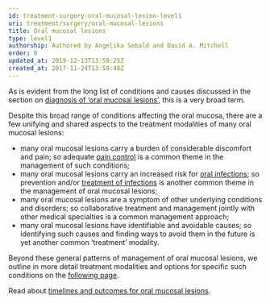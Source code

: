 ```yaml
---
id: treatment-surgery-oral-mucosal-lesion-level1
uri: treatment/surgery/oral-mucosal-lesions
title: Oral mucosal lesions
type: level1
authorship: Authored by Angelika Sebald and David A. Mitchell
order: 0
updated_at: 2019-12-13T13:59:25Z
created_at: 2017-11-24T13:59:48Z
---
```


<p>As is evident from the long list of conditions and causes
    discussed in the section on <a href="/diagnosis/a-z/oral-mucosal-lesion/detailed">diagnosis
        of ‘oral mucosal lesions’</a>, this is a very broad
    term.</p>
<p>Despite this broad range of conditions affecting the oral
    mucosa, there are a few unifying and shared aspects to
    the treatment modalities of many oral mucosal lesions:
</p>
<ul>
    <li>many oral mucosal lesions carry a burden of
        considerable discomfort and pain; so adequate <a href="/treatment/other/medication/pain/detailed">pain
            control</a> is a common theme in the management
        of such conditions;</li>
    <li>many oral mucosal lesions carry an increased risk
        for <a href="/diagnosis/a-z/infection">oral
            infections</a>; so prevention and/or <a href="/treatment/other/medication/infection/detailed">treatment
            of infections</a> is another common theme in the
        management of oral mucosal lesions;</li>
    <li>many oral mucosal lesions are a symptom of other
        underlying conditions and disorders; so
        collaborative treatment and management jointly with
        other medical specialties is a common management
        approach;</li>
    <li>many oral mucosal lesions have identifiable and
        avoidable causes; so identifying such causes and
        finding ways to avoid them in the future is yet
        another common ‘treatment’ modality.</li>
</ul>
<p>Beyond these general patterns of management of oral
    mucosal lesions, we outline in more detail treatment
    modalities and options for specific such conditions on
    the <a href="/">following page</a>.</p>
<aside>
    <p>Read about <a href="/treatment/timelines/oral-mucosal-lesions">timelines
            and outcomes for oral mucosal lesions</a>.</p>
</aside>
